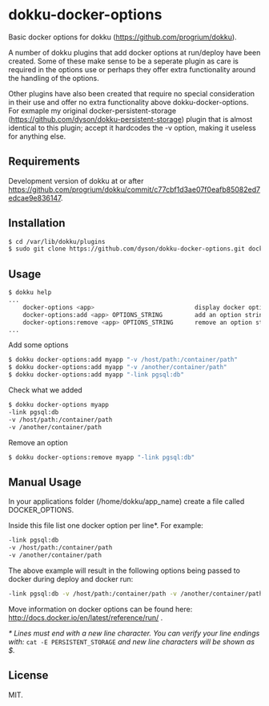 dokku-docker-options
========================

Basic docker options for dokku (https://github.com/progrium/dokku).

A number of dokku plugins that add docker options at run/deploy have been created. Some of these make sense to be a seperate plugin as care is required in the options use or perhaps they offer extra functionality around the handling of the options.

Other plugins have also been created that require no special consideration in their use and offer no extra functionality above dokku-docker-options. For exmaple my original docker-persistent-storage (https://github.com/dyson/dokku-persistent-storage) plugin that is almost identical to this plugin; accept it hardcodes the -v option, making it useless for anything else.

Requirements
------------

Development version of dokku at or after https://github.com/progrium/dokku/commit/c77cbf1d3ae07f0eafb85082ed7edcae9e836147.

Installation
------------

```bash
$ cd /var/lib/dokku/plugins
$ sudo git clone https://github.com/dyson/dokku-docker-options.git docker-options
````

Usage
-----

```bash
$ dokku help
...
    docker-options <app>                            display docker options for an app
    docker-options:add <app> OPTIONS_STRING         add an option string an app
    docker-options:remove <app> OPTIONS_STRING      remove an option string from an app
...
````

Add some options

```bash
$ dokku docker-options:add myapp "-v /host/path:/container/path"
$ dokku docker-options:add myapp "-v /another/container/path"
$ dokku docker-options:add myapp "-link pgsql:db"
```

Check what we added

```bash
$ dokku docker-options myapp
-link pgsql:db
-v /host/path:/container/path
-v /another/container/path
```

Remove an option
```bash
$ dokku docker-options:remove myapp "-link pgsql:db"
```

Manual Usage
------------

In your applications folder (/home/dokku/app_name) create a file called DOCKER_OPTIONS.

Inside this file list one docker option per line*. For example:

```bash
-link pgsql:db
-v /host/path:/container/path
-v /another/container/path
```

The above example will result in the following options being passed to docker during deploy and docker run:

```bash
-link pgsql:db -v /host/path:/container/path -v /another/container/path
```

Move information on docker options can be found here: http://docs.docker.io/en/latest/reference/run/ .

_* Lines must end with a new line character. You can verify your line endings with:_ `cat -E PERSISTENT_STORAGE`
_and new line characters will be shown as $._

License
-------

MIT.

